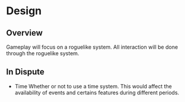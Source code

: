 Design
======
## Overview
Gameplay will focus on a roguelike system.
All interaction will be done through the roguelike system.

## In Dispute
* Time
  Whether or not to use a time system.
  This would affect the availability of events and certains features
  during different periods.
